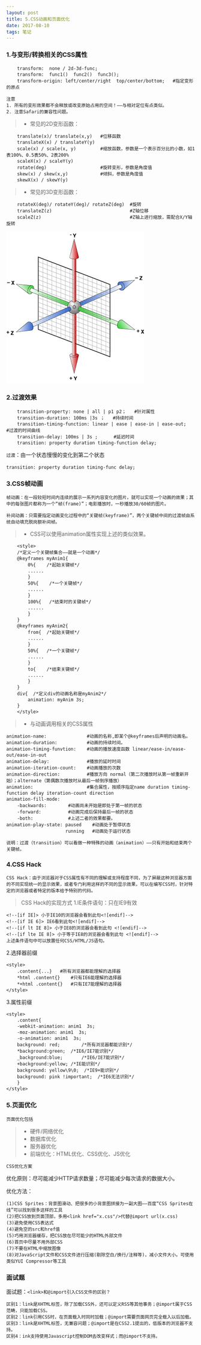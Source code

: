 ```yaml
---
layout: post
title: 5.CSS动画和页面优化
date: 2017-08-10
tags: 笔记   
---
```

### 1.与变形/转换相关的CSS属性
```
    transform:  none / 2d-3d-func;
    transform:  func1()  func2()  func3();
    transform-origin: left/center/right  top/center/bottom;   #指定变形的原点
```
`注意`<br>
`1. 所有的变形效果都不会释放或改变原始占用的空间！——与相对定位有点类似。`<br>
`2. 注意Safari的兼容性问题。`

>* 常见的2D变形函数：
```
    translate(x)/ translate(x,y)   #位移函数
    translateX(x) / translateY(y)
    scale(x) / scale(x, y)         #缩放函数，参数是一个表示百分比的小数，如1表100%、0.5表50%、2表200%
    scaleX(x) / scaleY(y)
    rotate(deg)                    #旋转变形，参数是角度值
    skew(x) / skew(x,y)            #倾斜，参数是角度值
    skewX(x) / skewY(y)
```
>* 常见的3D变形函数：
```
    rotateX(deg)/ rotateY(deg)/ rotateZ(deg)  #旋转
    translateZ(z)                             #Z轴位移
    scaleZ(z)                                 #Z轴上进行缩放，需配合X/Y轴旋转
```
![](/images/posts/css3/3d.png)

### 2.过渡效果
```
    transition-property: none | all | p1 p2；   #针对属性
    transition-duration: 100ms |3s ；   #持续时间
    transition-timing-function: linear | ease | ease-in | ease-out;   #过渡的时间曲线
    transition-delay: 100ms | 3s ;      #延迟时间
    transition: property duration timing-function delay; 

```
`过渡`：由一个状态慢慢的变化到第二个状态

`transition: property duration timing-func delay;`

### 3.CSS帧动画
`帧动画：在一段较短时间内连续的展示一系列内容变化的图片，就可以实现一个动画的效果；其中的每张图片都称为一个“帧(frame)”；电影播放时，一秒播放30/60帧的图片。`

`补间动画：只需要指定动画变化过程中的“关键帧(keyframe)”，两个关键帧中间的过渡帧由系统自动填充脱岗额补间帧。`

>* CSS可以使用animation属性实现上述的类似效果。
```
    <style>
	/*定义一个关键帧集合——就是一个动画*/
	@keyframes myAnim1{
	    0%{    /*起始关键帧*/
		......
	    }
	    50%{    /*一个关键帧*/
		......
	    }
	    100%{   /*结束时的关键帧*/
		......
	    }
	}
	@keyframes myAnim2{
	    from{  /*起始关键帧*/
		......
	    }
	    50%{   /*一个关键帧*/
		......
	    }
	    to{    /*结束关键帧*/
		......
	    }
	}
	div{  /*定义div的动画名称是myAnim2*/
	    animation: myAnim 3s;
	}
    </style>
```

>* 与动画调用相关的CSS属性
```
animation-name:               #动画的名称,即某个@keyframes后声明的动画名。
animation-duration:           #动画的持续时间。
animation-timing-funvtion:    #动画的播放速度函数 linear/ease-in/ease-out/ease-in-out
animation-delay:              #播放的延时时间
animation-iteration-count:    #动画播放的次数
animation-direction:          #播放方向 normal（第二次播放时从第一帧重新开始）；alternate（第偶数次播放时从最后一帧倒序播放）
animation:                    #集合属性，按顺序指定name duration timing-function delay iteration-count direction
animation-fill-mode: 
    -backwards:        #动画尚未开始是即处于第一帧的状态
    -forward:          #动画完成后保持最后一帧的状态
    -both:             #上述二者的效果都要。
animation-play-state: paused    #动画处于暂停状态
                      running   #动画处于运行状态
```
`说明：过渡（transition）可以看做一种特殊的动画（animation）——只有开始和结束两个关键帧。`

### 4.CSS Hack
`CSS Hack：由于浏览器对于CSS属性有不同的理解或支持程度不同，为了屏蔽这种浏览器方面的不同实现统一的显示效果，或者专门利用这样的不同的显示效果，可以在编写CSS时，针对特定的浏览器或者特定的版本给予特别的代码。`

> CSS Hack的实现方式
1.IE条件语句：只在IE9有效
```
<!--[if IE]> 小于IE10的浏览器会看到此句<![endif]-->
<!--[if IE 6]> IE6看到此句<![endif]-->
<!--[if lt IE 8]> 小于IE8的浏览器会看到此句 <![endif]-->
<!--[if lte IE 8]> 小于等于IE8的浏览器会看到此句 <![endif]-->
上述条件语句中可以放置任何CSS/HTML/JS语句。
```

2.选择器前缀
```
<style>
    .content{...}	#所有浏览器都能理解的选择器
    *html .content{}	#只有IE6能理解的选择器
    *+html .content{}	#只有IE7能理解的选择器
</style>
```

3.属性前缀
```
<style>
    .content{
	-webkit-animation: anim1  3s;	
	-moz-animation: anim1  3s;
	-o-animation: anim1  3s;
	background: red;		/*所有浏览器都能识别*/
	*background:green;	/*IE6/IE7能识别*/
	_background:blue;		/*IE6/IE7能识别*/
	+background:yellow;	/*IE能识别*/
	background: yellow\9\0;	 /*IE9+能识别*/
	background: pink !important;  /*IE6无法识别*/
    }
</style>
```

### 5.页面优化

`页面优化包括`
>* 硬件/网络优化
>* 数据库优化
>* 服务器优化
>* 前端优化：HTML优化、CSS优化、JS优化

`CSS优化方案`

优化原则：尽可能减少HTTP请求数量；尽可能减少每次请求的数据大小。

优化方法：
```
(1)CSS Sprites：背景图滑动、把很多的小背景图拼接为一副大图——百度“CSS Sprites在线”可以找到很多这样的工具
(2)把CSS放到页面顶部，多用<link href="x.css"/>代替@import url(x.css)
(3)避免使用CSS表达式
(4)避免空的src和href值
(5)巧用浏览器缓存，把CSS放在尽可能少的HTML外部文件
(6)首页中尽量不用外部CSS
(7)不要在HTML中缩放图像
(8)对JavaScript文件和CSS文件进行压缩(剔除空白/换行/注释等)，减小文件大小。可使用类似YUI Compressor等工具
```

### 面试题
面试题：`<link>和@import引入CSS文件的区别？`
```
区别1：link是XHTML标签，除了加载CSS外，还可以定义RSS等其他事务；@import属于CSS范畴，只能加载CSS。
区别2：link引用CSS时，在页面载入时同时加载；@import需要页面网页完全载入以后加载。
区别3：link是XHTML标签，无兼容问题；@import是在CSS2.1提出的，低版本的浏览器不支持。
区别4：ink支持使用Javascript控制DOM去改变样式；而@import不支持。
```
